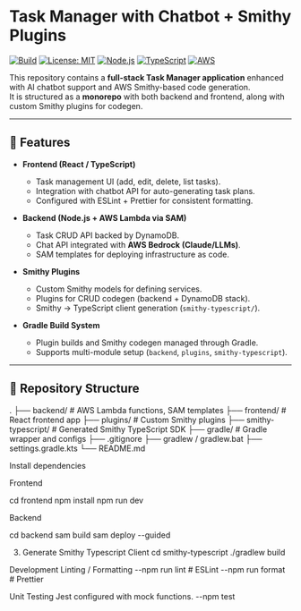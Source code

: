 # Task Manager with Chatbot + Smithy Plugins

[![Build](https://img.shields.io/github/actions/workflow/status/<LalithaSreeDamarla>/<task-manager-with-bot>/ci.yml?branch=main)](https://github.com/<LalithaSreeDamarla>/<task-manager-with-bot>/actions)
[![License: MIT](https://img.shields.io/badge/License-MIT-yellow.svg)](LICENSE)
[![Node.js](https://img.shields.io/badge/Node.js-18.x-green.svg)](https://nodejs.org/)
[![TypeScript](https://img.shields.io/badge/TypeScript-5.x-blue.svg)](https://www.typescriptlang.org/)
[![AWS](https://img.shields.io/badge/AWS-SAM%20%7C%20Lambda%20%7C%20DynamoDB-orange.svg)](https://aws.amazon.com/)

This repository contains a **full-stack Task Manager application** enhanced with AI chatbot support and AWS Smithy-based code generation.  
It is structured as a **monorepo** with both backend and frontend, along with custom Smithy plugins for codegen.

---

## 🚀 Features
- **Frontend (React / TypeScript)**
  - Task management UI (add, edit, delete, list tasks).
  - Integration with chatbot API for auto-generating task plans.
  - Configured with ESLint + Prettier for consistent formatting.

- **Backend (Node.js + AWS Lambda via SAM)**
  - Task CRUD API backed by DynamoDB.
  - Chat API integrated with **AWS Bedrock (Claude/LLMs)**.
  - SAM templates for deploying infrastructure as code.

- **Smithy Plugins**
  - Custom Smithy models for defining services.
  - Plugins for CRUD codegen (backend + DynamoDB stack).
  - Smithy → TypeScript client generation (`smithy-typescript/`).

- **Gradle Build System**
  - Plugin builds and Smithy codegen managed through Gradle.
  - Supports multi-module setup (`backend`, `plugins`, `smithy-typescript`).

---

## 📂 Repository Structure
.
├── backend/ # AWS Lambda functions, SAM templates
├── frontend/ # React frontend app
├── plugins/ # Custom Smithy plugins
├── smithy-typescript/ # Generated Smithy TypeScript SDK
├── gradle/ # Gradle wrapper and configs
├── .gitignore
├── gradlew / gradlew.bat
├── settings.gradle.kts
└── README.md

Install dependencies

Frontend

cd frontend
npm install
npm run dev


Backend

cd backend
sam build
sam deploy --guided

3. Generate Smithy Typescript Client
cd smithy-typescript
./gradlew build

Development
Linting / Formatting
--npm run lint      # ESLint
--npm run format    # Prettier


Unit Testing
Jest configured with mock functions.
--npm test